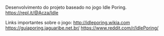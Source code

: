 Desenvolvimento do projeto baseado no jogo Idle Poring.
https://repl.it/@Acza/Idle

Links importantes sobre o jogo:
http://idleporing.wikia.com
https://guiaporing.jaguaribe.net.br/
https://www.reddit.com/r/IdlePoring/